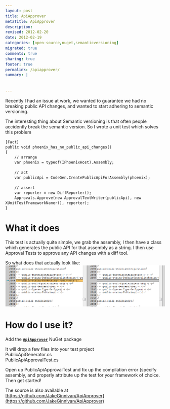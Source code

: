 ```yaml
---
layout: post
title: ApiApprover
metaTitle: ApiApprover
description: 
revised: 2012-02-20
date: 2012-02-19
categories: [open-source,nuget,semanticversioning]
migrated: true
comments: true
sharing: true
footer: true
permalink: /apiapprover/
summary: | 
  

---
```

Recently I had an issue at work, we wanted to guarantee we had no breaking public API changes, and wanted to start adhering to semantic versioning.

The interesting thing about Semantic versioning is that often people accidently break the semantic version. So I wrote a unit test which solves this problem

    [Fact]
    public void phoenix_has_no_public_api_changes()
    {
        // arrange
        var phoenix = typeof(IPhoenixHost).Assembly;

        // act
        var publicApi = CodeGen.CreatePublicApiForAssembly(phoenix);

        // assert
        var reporter = new DiffReporter();
        Approvals.Approve(new ApprovalTextWriter(publicApi), new XUnitTestFrameworkNamer(), reporter);
    }
<!-- more -->

# What it does
This test is actually quite simple, we grab the assembly, I then have a class which generates the public API for that assembly as a string. I then use Approval Tests to approve any API changes with a diff tool.

So what does that actually look like:  
![ApiChange](/assets/posts/2012-02-19-apiapprover/ApiChange.png)

# How do I use it?

Add the [**`ApiApprover`**](https://nuget.org/packages/ApiApprover/1.0.0) NuGet package  
  
It will drop a few files into your test project  
PublicApiGenerator.cs  
PublicApiApprovalTest.cs  

Open up PublicApiApprovalTest and fix up the compilation error (specify assembly, and properly attribute up the test for your framework of choice. Then get started!


The source is also available at [https://github.com/JakeGinnivan/ApiApprover](https://github.com/JakeGinnivan/ApiApprover)